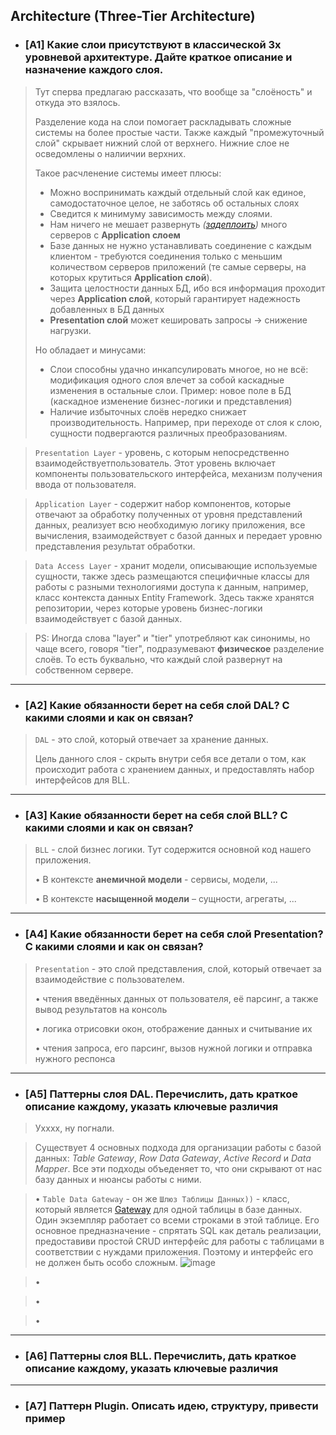  ## Architecture (Three-Tier Architecture)

- ### [A1] Какие слои присутствуют в классической 3х уровневой архитектуре. Дайте краткое описание и назначение каждого слоя.

> Тут сперва предлагаю рассказать, что вообще за "слоёность" и откуда это взялось.
> 
> Разделение кода на слои помогает раскладывать сложные системы на более простые части. Также каждый "промежуточный слой" скрывает нижний слой от верхнего.
> Нижние слое не осведомлены о налиичии верхних.
> 
> Такое расчленение системы имеет плюсы:
> - Можно воспринимать каждый отдельный слой как единое, самодостаточное целое, не заботясь об остальных слоях
> - Сведится к минимуму зависимость между слоями.
> - Нам ничего не мешает развернуть *([задеплоить](https://ru.wikipedia.org/wiki/%D0%90%D0%BD%D0%B3%D0%BB%D0%B8%D1%86%D0%B8%D0%B7%D0%BC%D1%8B))* много серверов с **Application слоем**
> - Базе данных не нужно устанавливать соединение с каждым клиентом - требуются соединения только с меньшим количеством серверов приложений (те самые серверы, на которых крутиться **Application слой**).
> - Защита целостности данных БД, ибо вся информация проходит через **Application слой**, который гарантирует надежность добавленных в БД данных
> - **Presentation слой** может кешировать запросы -> снижение нагрузки.
> 
> Но обладает и минусами:
> - Слои способны удачно инкапсулировать многое, но не всё: модификация одного слоя влечет за собой каскадные изменения в остальные слои. Пример: новое поле в БД (каскадное изменение бизнес-логики и представления)
> - Наличие избыточных слоёв нередко снижает производительность. Например, при переходе от слоя к слою, сущности подвергаются различных преобразованиям.  


> `Presentation Layer` - уровень, с которым непосредственно взаимодействуетпользователь. Этот уровень включает компоненты пользовательского интерфейса, механизм получения ввода от пользователя.

> `Application Layer` - содержит набор компонентов, которые отвечают за обработку полученных от уровня представлений данных, реализует всю необходимую логику приложения, все вычисления, взаимодействует с базой данных и передает уровню представления результат обработки.

> `Data Access Layer` - хранит модели, описывающие используемые сущности, также здесь размещаются специфичные классы для работы с разными технологиями доступа к данным, например, класс контекста данных Entity Framework. Здесь также хранятся репозитории, через которые уровень бизнес-логики взаимодействует с базой данных.

> PS: Иногда слова "layer" и "tier" употребляют как синонимы, но чаще всего, говоря "tier", подразумевают **физическое** разделение слоёв. То есть буквально, что каждый слой развернут на собственном сервере. 

---

- ### [A2] Какие обязанности берет на себя слой DAL? С какими слоями и как он связан?
> `DAL` - это слой, который отвечает за хранение данных.
>
>  Цель данного слоя - скрыть внутри себя все детали о том, как происходит работа с хранением данных, и предоставлять набор интерфейсов для BLL.

---

- ### [A3] Какие обязанности берет на себя слой BLL? С какими слоями и как он связан?
> `BLL` - слой бизнес логики. Тут содержится основной код нашего приложения.
> 
> • В контексте **анемичной модели** - сервисы, модели, ...
> 
> • В контексте **насыщенной модели** – сущности, агрегаты, ...
---

- ### [A4] Какие обязанности берет на себя слой Presentation? С какими слоями и как он связан?
> `Presentation` - это слой представления, слой, который отвечает за взаимодействие с пользователем.
>
> • чтения введённых данных от пользователя, её парсинг, а также вывод результатов на консоль
>
> • логика отрисовки окон, отображение данных и считывание их
> 
> • чтения запроса, его парсинг, вызов нужной логики и отправка нужного респонса

---

- ### [A5] Паттерны слоя DAL. Перечислить, дать краткое описание каждому, указать ключевые различия
> Ухххх, ну погнали.

> Существует 4 основных подхода для организации работы с базой данных: *Table Gateway*, *Row Data Gateway*, *Active Record* и *Data Mapper*. Все эти подходы объеденяет то, что они скрывают от нас базу данных и нюансы работы с ними.

> • `Table Data Gateway` - он же `Шлюз Таблицы Данных))` - класс, который является [Gateway](https://github.com/DianaNeumann/Awesome-OOP-And-Patterns/blob/main/ExamQuestions/Base.md#b9-gateway-%D0%B8-mapper-%D0%B2-%D1%87%D1%91%D0%BC-%D0%B8%D0%B4%D0%B5%D1%8F-%D0%B2-%D1%87%D1%91%D0%BC-%D0%BA%D0%BB%D1%8E%D1%87%D0%B5%D0%B2%D1%8B%D0%B5-%D1%80%D0%B0%D0%B7%D0%BB%D0%B8%D1%87%D0%B8%D1%8F) для одной таблицы в базе данных. Один экземпляр работает со всеми строками в этой таблице. Его основное предназначение - спрятать SQL как деталь реализации, предоставиви простой CRUD интерфейс для работы с таблицами в соответствии с нуждами приложения. Поэтому и интерфейс его не должен быть особо сложным.
![image](https://user-images.githubusercontent.com/56086653/212489682-5b514452-e091-4d21-a4f6-b0b96375f243.png)

> •

> •

> •


---

- ### [A6] Паттерны слоя BLL. Перечислить, дать краткое описание каждому, указать ключевые различия

---

- ### [A7] Паттерн Plugin. Описать идею, структуру, привести пример



